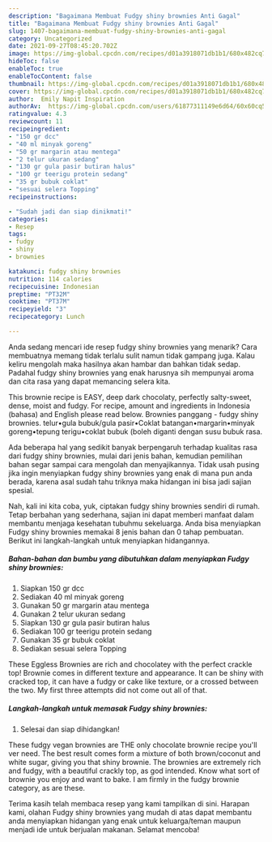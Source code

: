 ```yaml
---
description: "Bagaimana Membuat Fudgy shiny brownies Anti Gagal"
title: "Bagaimana Membuat Fudgy shiny brownies Anti Gagal"
slug: 1407-bagaimana-membuat-fudgy-shiny-brownies-anti-gagal
category: Uncategorized
date: 2021-09-27T08:45:20.702Z
image: https://img-global.cpcdn.com/recipes/d01a3918071db1b1/680x482cq70/fudgy-shiny-brownies-foto-resep-utama.jpg
hideToc: false
enableToc: true
enableTocContent: false
thumbnail: https://img-global.cpcdn.com/recipes/d01a3918071db1b1/680x482cq70/fudgy-shiny-brownies-foto-resep-utama.jpg
cover: https://img-global.cpcdn.com/recipes/d01a3918071db1b1/680x482cq70/fudgy-shiny-brownies-foto-resep-utama.jpg
author:  Emily Napit Inspiration
authorAv:  https://img-global.cpcdn.com/users/61877311149e6d64/60x60cq50/avatar.jpg
ratingvalue: 4.3
reviewcount: 11
recipeingredient:
- "150 gr dcc"
- "40 ml minyak goreng"
- "50 gr margarin atau mentega"
- "2 telur ukuran sedang"
- "130 gr gula pasir butiran halus"
- "100 gr teerigu protein sedang"
- "35 gr bubuk coklat"
- "sesuai selera Topping"
recipeinstructions:

- "Sudah jadi dan siap dinikmati!"
categories:
- Resep
tags:
- fudgy
- shiny
- brownies

katakunci: fudgy shiny brownies 
nutrition: 114 calories
recipecuisine: Indonesian
preptime: "PT32M"
cooktime: "PT37M"
recipeyield: "3"
recipecategory: Lunch

---
```



Anda sedang mencari ide resep fudgy shiny brownies yang menarik? Cara membuatnya memang tidak terlalu sulit namun tidak gampang juga. Kalau keliru mengolah maka hasilnya akan hambar dan bahkan tidak sedap. Padahal fudgy shiny brownies yang enak harusnya sih mempunyai aroma dan cita rasa yang dapat memancing selera kita.


This brownie recipe is EASY, deep dark chocolaty, perfectly salty-sweet, dense, moist and fudgy. For recipe, amount and ingredients in Indonesia (bahasa) and English please read below. Brownies panggang - fudgy shiny brownies. telur•gula bubuk/gula pasir•Coklat batangan•margarin•minyak goreng•tepung terigu•coklat bubuk (boleh diganti dengan susu bubuk rasa.

Ada beberapa hal yang sedikit banyak berpengaruh terhadap kualitas rasa dari fudgy shiny brownies, mulai dari jenis bahan, kemudian pemilihan bahan segar sampai cara mengolah dan menyajikannya. Tidak usah pusing jika ingin menyiapkan fudgy shiny brownies yang enak di mana pun anda berada, karena asal sudah tahu triknya maka hidangan ini bisa jadi sajian spesial.


Nah, kali ini kita coba, yuk, ciptakan fudgy shiny brownies sendiri di rumah. Tetap berbahan yang sederhana, sajian ini dapat memberi manfaat dalam membantu menjaga kesehatan tubuhmu sekeluarga. Anda bisa menyiapkan Fudgy shiny brownies memakai 8 jenis bahan dan 0 tahap pembuatan. Berikut ini langkah-langkah untuk menyiapkan hidangannya.

<!--inarticleads1-->

##### Bahan-bahan dan bumbu yang dibutuhkan dalam menyiapkan Fudgy shiny brownies:

1. Siapkan 150 gr dcc
1. Sediakan 40 ml minyak goreng
1. Gunakan 50 gr margarin atau mentega
1. Gunakan 2 telur ukuran sedang
1. Siapkan 130 gr gula pasir butiran halus
1. Sediakan 100 gr teerigu protein sedang
1. Gunakan 35 gr bubuk coklat
1. Sediakan sesuai selera Topping


These Eggless Brownies are rich and chocolatey with the perfect crackle top! Brownie comes in different texture and appearance. It can be shiny with cracked top, it can have a fudgy or cake like texture, or a crossed between the two. My first three attempts did not come out all of that. 

<!--inarticleads2-->

##### Langkah-langkah untuk memasak Fudgy shiny brownies:


1. Selesai dan siap dihidangkan!

These fudgy vegan brownies are THE only chocolate brownie recipe you&#39;ll ver need. The best result comes form a mixture of both brown/coconut and white sugar, giving you that shiny brownie. The brownies are extremely rich and fudgy, with a beautiful crackly top, as god intended. Know what sort of brownie you enjoy and want to bake. I am firmly in the fudgy brownie category, as are these. 

Terima kasih telah membaca resep yang kami tampilkan di sini. Harapan kami, olahan Fudgy shiny brownies yang mudah di atas dapat membantu anda menyiapkan hidangan yang enak untuk keluarga/teman maupun menjadi ide untuk berjualan makanan. Selamat mencoba!
